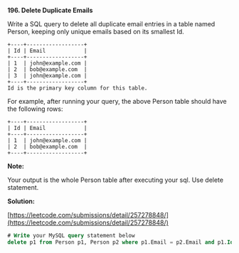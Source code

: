 **196. Delete Duplicate Emails**

Write a SQL query to delete all duplicate email entries in a table named Person, keeping only unique emails based on its smallest Id.

```
+----+------------------+
| Id | Email            |
+----+------------------+
| 1  | john@example.com |
| 2  | bob@example.com  |
| 3  | john@example.com |
+----+------------------+
Id is the primary key column for this table.
```

For example, after running your query, the above Person table should have the following rows:

```
+----+------------------+
| Id | Email            |
+----+------------------+
| 1  | john@example.com |
| 2  | bob@example.com  |
+----+------------------+
```

**Note:**

Your output is the whole Person table after executing your sql. Use delete statement.
 

**Solution:**

[https://leetcode.com/submissions/detail/257278848/](https://leetcode.com/submissions/detail/257278848/)
```SQL
# Write your MySQL query statement below
delete p1 from Person p1, Person p2 where p1.Email = p2.Email and p1.Id > p2.Id;
```